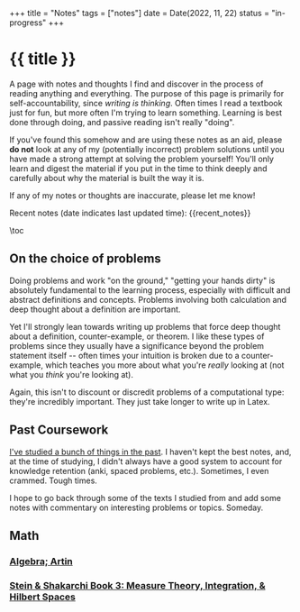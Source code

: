 +++
title = "Notes"
tags = ["notes"]
date = Date(2022, 11, 22)
status = "in-progress"
+++

# {{ title }} 

A page with notes and thoughts I find and discover in the process of
reading anything and everything. The purpose of this page is primarily
for self-accountability, since *writing is thinking*. Often times I
read a textbook just for fun, but more often I'm trying to learn
something. Learning is best done through doing, and passive reading
isn't really "doing".


If you've found this somehow and are using these notes as an aid,
please **do not** look at any of my (potentially incorrect) problem
solutions until you have made a strong attempt at solving the problem
yourself! You'll only learn and digest the material if you put in the
time to think deeply and carefully about why the material is built the
way it is.

If any of my notes or thoughts are inaccurate, please let me know!

Recent notes (date indicates last updated time):
{{recent_notes}}

\toc

## On the choice of problems
Doing problems and work "on the ground," "getting your hands dirty" is
absolutely fundamental to the learning process, especially with
difficult and abstract definitions and concepts. Problems involving both
calculation and deep thought about a definition are important.

Yet I'll strongly lean towards writing up problems that force deep
thought about a definition, counter-example, or theorem. I like these
types of problems since they usually have a significance beyond the
problem statement itself -- often times your intuition is broken due to
a counter-example, which teaches you more about what you're *really*
looking at (not what you *think* you're looking at).

Again, this isn't to discount or discredit problems of a computational
type: they're incredibly important. They just take longer to write up in
Latex.

## Past Coursework
[I've studied a bunch of things in the past](/notes/coursework/). I
haven't kept the best notes, and, at the time of studying, I didn't
always have a good system to account for knowledge retention (anki,
spaced problems, etc.). Sometimes, I even crammed. Tough times.

I hope to go back through some of the texts I studied from and add
some notes with commentary on interesting problems or topics. Someday.

## Math
### [Algebra; Artin](/notes/artin/)
### [Stein & Shakarchi Book 3: Measure Theory, Integration, & Hilbert Spaces](/notes/stein-shakarchi-b3/)
